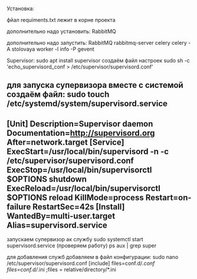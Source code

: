 Установка:

фйал requiments.txt лежит в корне проекта

дополнительно надо установить:
RabbitMQ

дополнительно надо запустить:
RabbitMQ rabbitmq-server
celery celery -A stolovaya worker -l info -P gevent


Supervisor:
sudo apt install supervisor
создаём файл настроек
sudo sh -c 'echo_supervisord_conf > /etc/supervisor/supervisord.conf'

для запуска супервизора вместе с системой создаём файл:
sudo touch /etc/systemd/system/supervisord.service
----------
[Unit]
Description=Supervisor daemon
Documentation=http://supervisord.org
After=network.target
[Service]
ExecStart=/usr/local/bin/supervisord -n -c /etc/supervisor/supervisord.conf
ExecStop=/usr/local/bin/supervisorctl $OPTIONS shutdown
ExecReload=/usr/local/bin/supervisorctl $OPTIONS reload
KillMode=process
Restart=on-failure
RestartSec=42s
[Install]
WantedBy=multi-user.target
Alias=supervisord.service
----------
запускаем супервизор ак службу
sudo systemctl start supervisord.service
(проверяем работу)
ps aux | grep super

для добавления служб добавляем в файл конфигурации:
sudo nano /etc/supervisor/supervisord.conf
[include]
files=conf.d/*.conf
files=conf.d/*.ini
;files = relative/directory/*.ini
